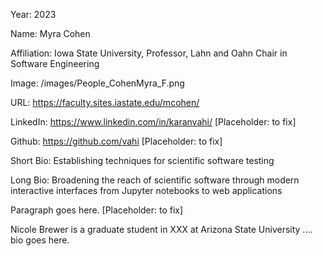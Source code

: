 Year: 2023

Name: Myra Cohen

Affiliation: Iowa State University, Professor, Lahn and Oahn Chair in Software Engineering

Image: /images/People_CohenMyra_F.png

URL: https://faculty.sites.iastate.edu/mcohen/

LinkedIn: https://www.linkedin.com/in/karanvahi/ [Placeholder: to fix]

Github: https://github.com/vahi [Placeholder: to fix]

Short Bio: Establishing techniques for scientific software testing

Long Bio:
Broadening the reach of scientific software through modern interactive interfaces from Jupyter notebooks to web applications

Paragraph goes here. [Placeholder: to fix]

Nicole Brewer is a graduate student in XXX at Arizona State University .... bio goes here.
